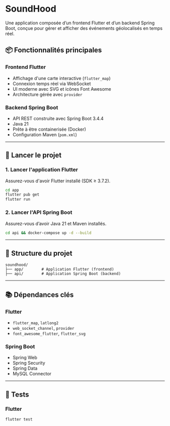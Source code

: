 # SoundHood

Une application composée d’un frontend Flutter et d’un backend Spring Boot, conçue pour gérer et afficher des événements géolocalisés en temps réel.

## 📦 Fonctionnalités principales

### Frontend Flutter

- Affichage d'une carte interactive (`flutter_map`)
- Connexion temps réel via WebSocket
- UI moderne avec SVG et icônes Font Awesome
- Architecture gérée avec `provider`

### Backend Spring Boot

- API REST construite avec Spring Boot 3.4.4
- Java 21
- Prête à être containerisée (Docker)
- Configuration Maven (`pom.xml`)

---

## 🚀 Lancer le projet

### 1. Lancer l'application Flutter

Assurez-vous d'avoir Flutter installé (SDK ≥ 3.7.2).

```bash
cd app
flutter pub get
flutter run
```

### 2. Lancer l'API Spring Boot

Assurez-vous d’avoir Java 21 et Maven installés.

```bash
cd api && docker-compose up -d --build
```

---

## 📁 Structure du projet

```
soundhood/
├── app/        # Application Flutter (frontend)
├── api/        # Application Spring Boot (backend)
```

---

## 📚 Dépendances clés

### Flutter

- `flutter_map`, `latlong2`
- `web_socket_channel`, `provider`
- `font_awesome_flutter`, `flutter_svg`

### Spring Boot

- Spring Web
- Spring Security
- Spring Data
- MySQL Connector

---

## 🧪 Tests

### Flutter

```bash
flutter test
```
